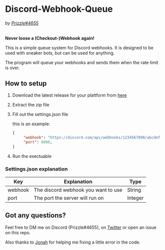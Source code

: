 # Discord-Webhook-Queue 
###### _by [Prizzle#4655](https://twitter.com/bypassedpx)_

**Never loose a (Checkout-)Webhook again!**

This is a simple queue system for Discord webhooks. It is designed to be used with sneaker bots, but can be used for anything.

The program will queue your webhooks and sends them when the rate limit is over. 

## How to setup

1. Download the latest release for your plattform from [here](https://github.com/Prizzledizle/discord-webhook-queue/releases/)
2. Extract the zip file
3. Fill out the settings.json file
    
    this is an example:
   ```json
   {
        "webhook": "https://discord.com/api/webhooks/1234567890/abcdefghijklmnopqrstuvwxyz",
        "port": 8080,
   }
   ```
4. Run the exectuable

### Settings.json explanation

| Key | Explanation | Type |
| --- | --- | --- |
| webhook | The discord webhook you want to use | String |
| port | The port the server will run on | Integer |

## Got any questions?
Feel free to DM me on Discord (Prizzle#4655), on [Twitter](https://twitter.com/bypassedpx) or open an issue on this repo.

Also thanks to [Jonah](https://twitter.com/jonahxyz) for helping me fixing a little error in the code.